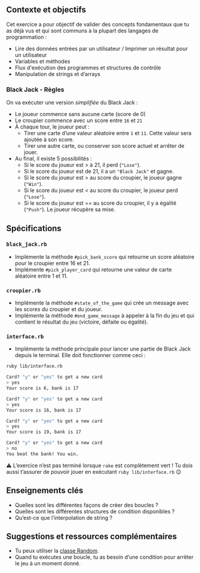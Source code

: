 ## Contexte et objectifs

Cet exercice a pour objectif de valider des concepts fondamentaux que tu as déjà vus et qui sont communs à la plupart des langages de programmation :
- Lire des données entrées par un utilisateur / Imprimer un résultat pour un utilisateur
- Variables et méthodes
- Flux d'exécution des programmes et structures de contrôle
- Manipulation de strings et d’arrays

### Black Jack - Règles

On va exécuter une version *simplifiée* du Black Jack :
- Le joueur commence sans aucune carte (score de 0)
- Le croupier commence avec un score entre `16` et `21`
- À chaque tour, le joueur peut :
  - Tirer une carte d’une valeur aléatoire entre `1` et `11`. Cette valeur sera ajoutée à son score.
  - Tirer une autre carte, ou conserver son score actuel et arrêter de jouer.
- Au final, il existe 5 possibilités :
  - Si le score du joueur est > à 21, il perd (`"Lose"`).
  - Si le score du joueur est de 21, il a un `"Black Jack"` et gagne.
  - Si le score du joueur est > au score du croupier, le joueur gagne (`"Win"`).
  - Si le score du joueur est < au score du croupier, le joueur perd (`"Lose"`).
  - Si le score du joueur est == au score du croupier, il y a égalité (`"Push"`). Le joueur récupère sa mise.

## Spécifications

### `black_jack.rb`

- Implémente la méthode `#pick_bank_score` qui retourne un score aléatoire pour le croupier entre 16 et 21.
- Implémente `#pick_player_card` qui retourne une valeur de carte aléatoire entre 1 et 11.

### `croupier.rb`

- Implémente la méthode `#state_of_the_game` qui crée un message avec les scores du croupier et du joueur.
- Implémente la méthode `#end_game_message` à appeler à la fin du jeu et qui contient le résultat du jeu (victoire, défaite ou égalité).

### `interface.rb`

- Implémente la méthode principale pour lancer une partie de Black Jack depuis le terminal. Elle doit fonctionner comme ceci :

```bash
ruby lib/interface.rb

Card? "y" or "yes" to get a new card
> yes
Your score is 6, bank is 17

Card? "y" or "yes" to get a new card
> yes
Your score is 16, bank is 17

Card? "y" or "yes" to get a new card
> yes
Your score is 19, bank is 17

Card? "y" or "yes" to get a new card
> no
You beat the bank! You win.
```

⚠️ L’exercice n’est pas terminé lorsque `rake` est complètement vert ! Tu dois aussi t’assurer de pouvoir jouer en exécutant `ruby lib/interface.rb` 😉

## Enseignements clés

- Quelles sont les différentes façons de créer des boucles ?
- Quelles sont les différentes structures de condition disponibles ?
- Qu’est-ce que l’interpolation de string ?

## Suggestions et ressources complémentaires

- Tu peux utiliser la [classe Random](http://www.ruby-doc.org/core-2.7.5/Random.html).
- Quand tu exécutes une boucle, tu as besoin d’une condition pour arrêter le jeu à un moment donné.
